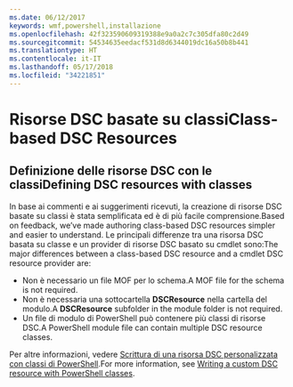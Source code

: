 ```yaml
---
ms.date: 06/12/2017
keywords: wmf,powershell,installazione
ms.openlocfilehash: 42f323590609319388e9a0a2c7c305dfa80c2d49
ms.sourcegitcommit: 54534635eedacf531d8d6344019dc16a50b8b441
ms.translationtype: HT
ms.contentlocale: it-IT
ms.lasthandoff: 05/17/2018
ms.locfileid: "34221851"
---
```

# <a name="class-based-dsc-resources"></a><span data-ttu-id="15c57-102">Risorse DSC basate su classi</span><span class="sxs-lookup"><span data-stu-id="15c57-102">Class-based DSC Resources</span></span>

## <a name="defining-dsc-resources-with-classes"></a><span data-ttu-id="15c57-103">Definizione delle risorse DSC con le classi</span><span class="sxs-lookup"><span data-stu-id="15c57-103">Defining DSC resources with classes</span></span>

<span data-ttu-id="15c57-104">In base ai commenti e ai suggerimenti ricevuti, la creazione di risorse DSC basate su classi è stata semplificata ed è di più facile comprensione.</span><span class="sxs-lookup"><span data-stu-id="15c57-104">Based on feedback, we’ve made authoring class-based DSC resources simpler and easier to understand.</span></span>
<span data-ttu-id="15c57-105">Le principali differenze tra una risorsa DSC basata su classe e un provider di risorse DSC basato su cmdlet sono:</span><span class="sxs-lookup"><span data-stu-id="15c57-105">The major differences between a class-based DSC resource and a cmdlet DSC resource provider are:</span></span>

* <span data-ttu-id="15c57-106">Non è necessario un file MOF per lo schema.</span><span class="sxs-lookup"><span data-stu-id="15c57-106">A MOF file for the schema is not required.</span></span>
* <span data-ttu-id="15c57-107">Non è necessaria una sottocartella **DSCResource** nella cartella del modulo.</span><span class="sxs-lookup"><span data-stu-id="15c57-107">A **DSCResource** subfolder in the module folder is not required.</span></span>
* <span data-ttu-id="15c57-108">Un file di modulo di PowerShell può contenere più classi di risorse DSC.</span><span class="sxs-lookup"><span data-stu-id="15c57-108">A PowerShell module file can contain multiple DSC resource classes.</span></span>

<span data-ttu-id="15c57-109">Per altre informazioni, vedere [Scrittura di una risorsa DSC personalizzata con classi di PowerShell](https://msdn.microsoft.com/powershell/dsc/authoringresource).</span><span class="sxs-lookup"><span data-stu-id="15c57-109">For more information, see [Writing a custom DSC resource with PowerShell classes](https://msdn.microsoft.com/powershell/dsc/authoringresource).</span></span>
